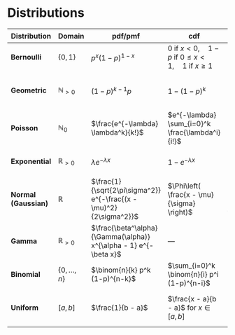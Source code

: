 # Distributions

| Distribution          | Domain            | pdf/pmf                                                            | cdf                                                                                  | cf                                     | $\mu$           | $\sigma^2$           | Comment                              |
|-----------------------|-------------------|--------------------------------------------------------------------|--------------------------------------------------------------------------------------|----------------------------------------|-----------------|----------------------|--------------------------------------|
| **Bernoulli**         | $\{0, 1\}$        | $p^x (1-p)^{1-x}$                                                  | $\text{0 if } x < 0,\quad 1 - p \text{ if } 0 \le x < 1,\quad 1 \text{ if } x \ge 1$ | $(1 - p) + pe^{it}$                    | $p$             | $p(1 - p)$           | Special case of Binomial ($n=1$)     |
| **Geometric**         | $\mathbb{N}_{>0}$ | $(1-p)^{k-1}p$                                                     | $1 - (1 - p)^k$                                                                      | $\frac{pe^{it}}{1 - (1 - p)e^{it}}$    | $1/p$           | $\frac{1-p}{p^2}$    | Number of trials until first success |
| **Poisson**           | $\mathbb{N}_0$    | $\frac{e^{-\lambda} \lambda^k}{k!}$                                | $e^{-\lambda} \sum_{i=0}^k \frac{\lambda^i}{i!}$                                     | $e^{\lambda (e^{it} - 1)}$             | $\lambda$       | $\lambda$            | Model for rare events                |
| **Exponential**       | $\mathbb{R}_{>0}$ | $\lambda e^{-\lambda x}$                                           | $1 - e^{-\lambda x}$                                                                 | $\frac{\lambda}{\lambda - it}$         | $1/\lambda$     | $1/\lambda^2$        | Waiting time until first event       |
| **Normal (Gaussian)** | $\mathbb{R}$      | $\frac{1}{\sqrt{2\pi\sigma^2}} e^{-\frac{(x - \mu)^2}{2\sigma^2}}$ | $\Phi\left( \frac{x - \mu}{\sigma} \right)$                                          | $e^{i\mu t - \frac{1}{2}\sigma^2 t^2}$ | $\mu$           | $\sigma^2$           | Most common due to CLT               |
| **Gamma**             | $\mathbb{R}_{>0}$ | $\frac{\beta^\alpha}{\Gamma(\alpha)} x^{\alpha - 1} e^{-\beta x}$  | —                                                                                    | $(1 - it/\beta)^{-\alpha}$             | $\alpha/\beta$  | $\alpha/\beta^2$     | Sum of exponentials                  |
| **Binomial**          | $\{0,\dots,n\}$   | $\binom{n}{k} p^k (1-p)^{n-k}$                                     | $\sum_{i=0}^k \binom{n}{i} p^i (1-p)^{n-i}$                                          | $(1 - p + p e^{it})^n$                 | $np$            | $np(1 - p)$          | Number of successes in $n$ trials    |
| **Uniform**           | $[a, b]$          | $\frac{1}{b - a}$                                                  | $\frac{x - a}{b - a}$ for $x \in [a,b]$                                              | $\frac{e^{itb} - e^{ita}}{it(b - a)}$  | $\frac{a+b}{2}$ | $\frac{(b-a)^2}{12}$ | Equal probability in an interval     |

